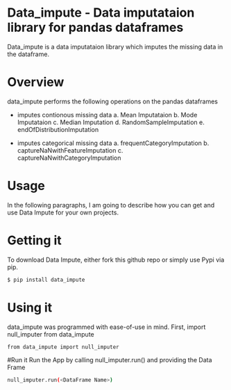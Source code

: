 # Data_impute - Data imputataion library for pandas dataframes
Data_impute is a data imputataion library which imputes the missing data in the dataframe.
# Overview
data_impute performs the following operations on the pandas dataframes

- imputes contionous missing data
a. Mean Imputataion
b. Mode Imputataion
c. Median Imputation
d. RandomSampleImputation
e. endOfDistributionImputation

- imputes categorical missing data
a. frequentCategoryImputation
b. captureNaNwithFeatureImputation
c. captureNaNwithCategoryImputation

# Usage
In the following paragraphs, I am going to describe how you can get and use Data Impute for your own projects.

# Getting it
To download Data Impute, either fork this github repo or simply use Pypi via pip.
```sh
$ pip install data_impute
```
# Using it
data_impute was programmed with ease-of-use in mind. First, import null_imputer from data_impute

```sh
from data_impute import null_imputer
```

#Run it
Run the App by calling null_imputer.run() and providing the Data Frame 
```sh
null_imputer.run(<DataFrame Name>)
```


